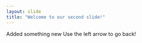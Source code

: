 ```yaml
---
layout: slide
title: "Welcome to our second slide!"
---
```

Added something new 
Use the left arrow to go back!
